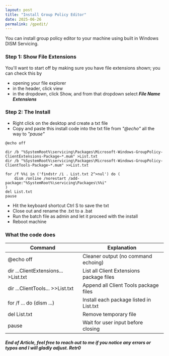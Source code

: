```yaml
---
layout: post
title: "Install Group Policy Editor"
date: 2025-06-26
permalink: /gpedit/
---
```


You can install group policy editor to your machine using built in Windows DISM Servicing.
<!--more-->
### Step 1: Show File Extensions

You'll want to start off by making sure you have file extensions shown; you can check this by
- opening your file explorer
- in the header, click view
- in the dropdown, click Show, and from that dropdown select ***File Name Extensions***

### Step 2: The Install

- Right click on the desktop and create a txt file
- Copy and paste this install code into the txt file from *"@echo"* all the way to *"pause"*

```nohighlight
@echo off

dir /b "%SystemRoot%\servicing\Packages\Microsoft-Windows-GroupPolicy-ClientExtensions-Package~*.mum" >List.txt
dir /b "%SystemRoot%\servicing\Packages\Microsoft-Windows-GroupPolicy-ClientTools-Package~*.mum" >>List.txt

for /f %%i in ('findstr /i . List.txt 2^>nul') do (
    dism /online /norestart /add-package:"%SystemRoot%\servicing\Packages\%%i"
)
del List.txt
pause
```

- Hit the keyboard shortcut Ctrl S to save the txt
- Close out and rename the .txt to a .bat
- Run the batch file as admin and let it proceed with the install
- Reboot machine

### What the code does

| **Command**                                      | **Explanation**                                       |
|--------------------------------------------------|--------------------------------------------------------|
| @echo off                                        | Cleaner output (no command echoing)                   |
| dir ...ClientExtensions... >List.txt             | List all Client Extensions package files              |
| dir ...ClientTools... >>List.txt                 | Append all Client Tools package files                 |
| for /f ... do (dism ...)                         | Install each package listed in List.txt               |
| del List.txt                                     | Remove temporary file                                 |
| pause                                            | Wait for user input before closing                    |

##### End of Article, feel free to reach out to me if you notice any errors or typos and I will gladly adjust. Retr0